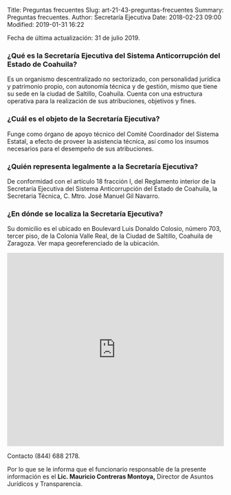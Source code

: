 Title: Preguntas frecuentes
Slug: art-21-43-preguntas-frecuentes
Summary: Preguntas frecuentes.
Author: Secretaría Ejecutiva
Date: 2018-02-23 09:00
Modified: 2019-01-31 16:22


Fecha de última actualización: 31 de julio 2019.

### ¿Qué es la Secretaría Ejecutiva del Sistema Anticorrupción del Estado de Coahuila?

Es un organismo descentralizado no sectorizado, con personalidad jurídica y patrimonio propio, con autonomía técnica y de gestión, mismo que tiene su sede en la ciudad de Saltillo, Coahuila. Cuenta con una estructura operativa para la realización de sus atribuciones, objetivos y fines.

### ¿Cuál es el objeto de la Secretaría Ejecutiva?

Funge como órgano de apoyo técnico del Comité Coordinador del Sistema Estatal, a efecto de proveer la asistencia técnica, así como los insumos necesarios para el desempeño de sus atribuciones.

### ¿Quién representa legalmente a la Secretaría Ejecutiva?

De conformidad con el artículo 18 fracción I, del Reglamento interior de la Secretaría Ejecutiva del Sistema Anticorrupción del Estado de Coahuila, la Secretaria Técnica, C. Mtro. José Manuel Gil Navarro.

### ¿En dónde se localiza la Secretaría Ejecutiva?

Su domicilio es el ubicado en Boulevard Luis Donaldo Colosio, número 703, tercer piso, de la Colonia Valle Real, de la Ciudad de Saltillo, Coahuila de Zaragoza. Ver mapa georeferenciado de la ubicación.

<iframe src="https://www.google.com/maps/embed?pb=!1m18!1m12!1m3!1d1801.016631465175!2d-100.96104139428223!3d25.470564738400462!2m3!1f0!2f0!3f0!3m2!1i1024!2i768!4f13.1!3m3!1m2!1s0x868812c22fd32bcf%3A0xd72f0fa4e13c6e90!2sBlvd.+Luis+Donaldo+Colosio+703%2C+Valle+Real+2do+Sector%2C+25205+Saltillo%2C+Coah.!5e0!3m2!1ses!2smx!4v1524239750191" width="100%" height="450" frameborder="0" style="border:0" allowfullscreen></iframe>

Contacto (844) 688 2178.

Por lo que se le informa que el funcionario responsable de la presente información es el **Lic. Mauricio Contreras Montoya,** Director de Asuntos Jurídicos y Transparencia.
